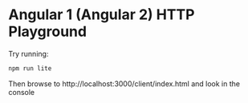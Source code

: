 # Angular 1 (Angular 2) HTTP Playground

Try running:

```bash
npm run lite
```

Then browse to http://localhost:3000/client/index.html and look in the console